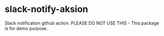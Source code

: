 # slack-notify-aksion
Slack notification github action. PLEASE DO NOT USE THIS - This package is for demo purpose.
